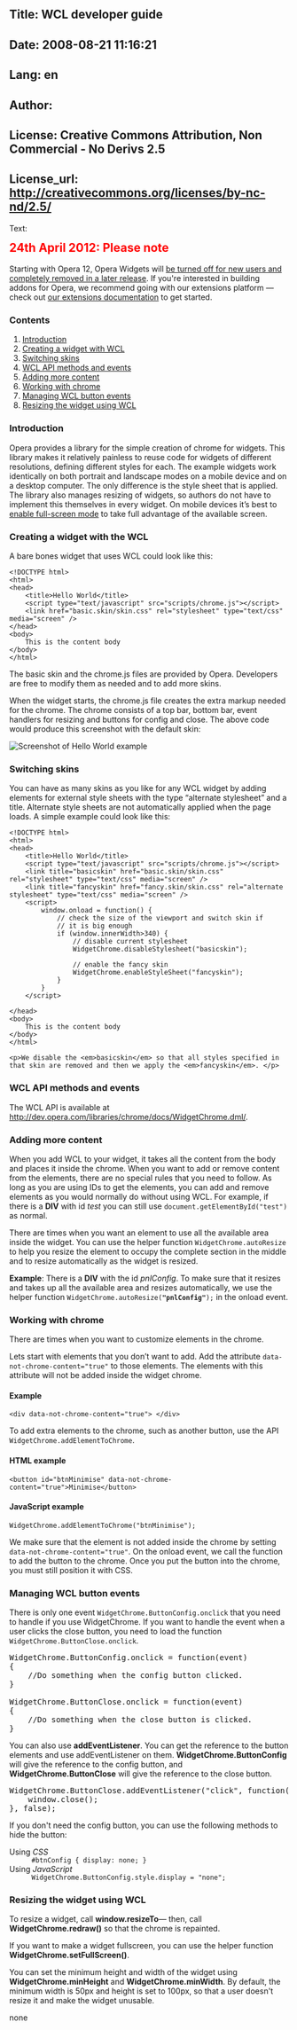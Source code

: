 Title: WCL developer guide
----
Date: 2008-08-21 11:16:21
----
Lang: en
----
Author: 
----
License: Creative Commons Attribution, Non Commercial - No Derivs 2.5
----
License_url: http://creativecommons.org/licenses/by-nc-nd/2.5/
----
Text:

<div class="note">
<h2 style="color:red;font-weight:bold;padding-top:0;margin-top:0;">24th April 2012: Please note</h2>

<p>Starting with Opera 12, Opera Widgets will <a href="http://my.opera.com/ODIN/blog/2012/04/24/end-unite-apps-and-widgets">be turned off for new users and completely removed in a later release</a>. If you&#39;re interested in building addons for Opera, we recommend going with our extensions platform — check out <a href="http://dev.opera.com/addons/extensions/">our extensions documentation</a> to get started.</p>
</div>

<h3>Contents</h3>

<ol class="toc">
    <li><a href="#Introduction">Introduction</a></li>
    <li><a href="#BasicConcepts">Creating a widget with WCL</a></li>
    <li><a href="#SwitchingSkins">Switching skins</a></li>       
    <li><a href="#ApiMethods">WCL API methods and events</a></li>
    <li><a href="#AddingContent">Adding more content</a></li>
    <li><a href="#WorkChrome">Working with chrome</a></li>       
    <li><a href="#WCLEvents">Managing WCL button events</a></li>        
    <li><a href="#WCLResize">Resizing the widget using WCL</a></li>
</ol>

<a name="Introduction" id="Introduction"></a>
<h3>Introduction</h3>            
<p>
    Opera provides a library for the simple creation of chrome for widgets.
    This library makes it relatively painless to reuse code for widgets
    of different resolutions, defining different styles for each. The
    example widgets work identically on both portrait and landscape modes
    on a mobile device and on a desktop computer. The only difference is the
    style sheet that is applied. The library also manages resizing of
    widgets, so authors do not have to implement this themselves in every
    widget. On mobile devices it’s best to <a href="http://dev.opera.com/articles/view/cross-device-development-techniques-for/#layoutfullscreen">enable  full-screen 
    mode</a> to take full advantage of the available screen.
</p>

<a name="BasicConcepts" id="BasicConcepts"></a>
<h3>Creating a widget with the WCL</h3>
<p>
    A bare bones widget that uses WCL could look like this:
</p>
<pre class="examplecode"><code>&lt;!DOCTYPE html&gt;
&lt;html&gt;
&lt;head&gt;
    &lt;title&gt;Hello World&lt;/title&gt;
    &lt;script type=&quot;text/javascript&quot; src=&quot;scripts/chrome.js&quot;&gt;&lt;/script&gt;
    &lt;link href=&quot;basic.skin/skin.css&quot; rel=&quot;stylesheet&quot; type=&quot;text/css&quot; media=&quot;screen&quot; /&gt;
&lt;/head&gt;
&lt;body&gt;
    This is the content body
&lt;/body&gt;
&lt;/html&gt;</code></pre>

<p>
    The basic skin and the chrome.js files are provided by Opera. Developers
    are free to modify them as needed and to add more skins.
</p>
<p>
    When the widget starts, the chrome.js file creates the extra markup
    needed for the chrome. The chrome consists of a top bar, bottom bar, event handlers
    for resizing and buttons for config and close. The above code would
    produce this screenshot with the default skin:</p>

<p><img src="/articles/view/wcl-developer-guide/hello_world.png" alt="Screenshot of Hello World example" /></p>


<a name="SwitchingSkins" id="SwitchingSkins"></a>
<h3>Switching skins</h3>
<p>
    You can have as many skins as you like for any WCL widget by  adding  elements for external style sheets
    with the type “alternate stylesheet” and a title. Alternate style sheets
    are not automatically applied when the page loads. A simple example
    could look like this:
</p>

<pre class="examplecode"><code>&lt;!DOCTYPE html&gt;
&lt;html&gt;
&lt;head&gt;
    &lt;title&gt;Hello World&lt;/title&gt;
    &lt;script type=&quot;text/javascript&quot; src=&quot;scripts/chrome.js&quot;&gt;&lt;/script&gt;
    &lt;link title=&quot;basicskin&quot; href=&quot;basic.skin/skin.css&quot; rel=&quot;stylesheet&quot; type=&quot;text/css&quot; media=&quot;screen&quot; /&gt;
    &lt;link title=&quot;fancyskin&quot; href=&quot;fancy.skin/skin.css&quot; rel=&quot;alternate stylesheet&quot; type=&quot;text/css&quot; media=&quot;screen&quot; /&gt;
    &lt;script&gt;
        window.onload = function() {
            // check the size of the viewport and switch skin if
            // it is big enough
            if (window.innerWidth&gt;340) {
                // disable current stylesheet
                WidgetChrome.disableStylesheet(&quot;basicskin&quot;);

                // enable the fancy skin
                WidgetChrome.enableStyleSheet(&quot;fancyskin&quot;);
            }
        }
    &lt;/script&gt;

&lt;/head&gt;
&lt;body&gt;
    This is the content body
&lt;/body&gt;
&lt;/html&gt;</code></pre>
    <p>We disable the <em>basicskin</em> so that all styles specified in that skin are removed and then we apply the <em>fancyskin</em>. </p>

<a name="ApiMethods" id="ApiMethods"></a>
<h3>WCL API methods and events</h3>

<p>The WCL API is available at <a href="/libraries/chrome/docs/WidgetChrome.dml">http://dev.opera.com/libraries/chrome/docs/WidgetChrome.dml/</a>.</p>

<a name="AddingContent" id="AddingContent"></a>
<h3>Adding more content</h3>
<p>When you add WCL to your widget, it takes all the content from the body and places it inside the chrome. When you want to add or remove content from the
elements, there are no special rules that you need to follow. As long as you are using IDs to get the elements, you can add and remove elements as you would 
normally do without using WCL. For example, if there is a <strong>DIV</strong> with id <em>test</em> you can still use <code>document.getElementById(&quot;test&quot;)</code> 
 as  normal.</p>
<p>There are times when you want an element to use all the available area inside the widget. You can use the helper 
function <code>WidgetChrome.autoResize</code> to help you resize the element to occupy the complete section in the middle and to resize automatically as the widget 
is resized. </p>
<p>
<strong>Example</strong>: There is a <strong>DIV</strong> with the id <em>pnlConfig</em>. To make sure that it resizes and takes up all the available area
and resizes automatically, we use the helper function <code>WidgetChrome.autoResize(<strong>&quot;pnlConfig&quot;</strong>);</code> in the onload event.</p>

<a name="WorkChrome" id="WorkChrome"></a>
<h3>Working with chrome</h3>
<p>There are times when you want to customize elements in the chrome. </p>
<p>Lets start with elements that you don’t want to add. Add the attribute <code>data-not-chrome-content=&quot;true&quot;</code> to those elements. The elements with 
this attribute will not be added inside the widget chrome.</p>

<h4>Example</h4>
<pre><code>&lt;div data-not-chrome-content=&quot;true&quot;&gt; &lt;/div&gt; </code></pre>
<p>To add extra elements to the chrome, such as  another button, use the 
API <code>WidgetChrome.addElementToChrome</code>. </p>

<h4>HTML example</h4>
<p><code>&lt;button id=&quot;btnMinimise&quot; data-not-chrome-content=&quot;true&quot;&gt;Minimise&lt;/button&gt;</code></p>
<h4>JavaScript example</h4>
<p><code>WidgetChrome.addElementToChrome(&quot;btnMinimise&quot;);</code></p>


<p>
  We make sure that the element is not added inside the chrome by setting <code>data-not-chrome-content=&quot;true&quot;</code>. On the onload event, we call the function to add the button to the
chrome. Once you put the button into the chrome, you must still  position it with CSS.
</p>

<a name="WCLEvents" id="WCLEvents"></a>
<h3>Managing WCL button events</h3>
<p> There is only one event <code>WidgetChrome.ButtonConfig.onclick</code> that you need to handle if you use WidgetChrome. If you want to handle the 
event when a user clicks the close button, you need to load the function <code>WidgetChrome.ButtonClose.onclick</code>.</p>
    
<pre>WidgetChrome.ButtonConfig.onclick = function(event)
{
    //Do something when the config button clicked.
}

WidgetChrome.ButtonClose.onclick = function(event)
{
    //Do something when the close button is clicked.
}</pre>

<p>You can also use <strong>addEventListener</strong>. You can get the reference to the button elements and use addEventListener on them.     
<strong>WidgetChrome.ButtonConfig</strong> will give the reference to the config button, and <strong>WidgetChrome.ButtonClose</strong> 
will give the reference to the close button. </p>

<pre>WidgetChrome.ButtonClose.addEventListener(&quot;click&quot;, function() {
    window.close();    
}, false);</pre>

<p>If you don&#39;t need the config button, you can use the following methods to hide the button:</p>

<dl>
  <dt>Using <em>CSS</em></dt>
  <dd><code>#btnConfig { display: none; } </code></dd>
  <dt>Using <em>JavaScript</em></dt>
  <dd><code>WidgetChrome.ButtonConfig.style.display = &quot;none&quot;;</code></dd>
</dl>
 
<a name="WCLResize" id="WCLResize"></a>
<h3>Resizing the widget using WCL</h3>
<p> To resize a widget, call <strong>window.resizeTo</strong>&#8212; then, call <strong>WidgetChrome.redraw()</strong> so that 
the chrome is repainted.</p>
<p>If you want to make a widget fullscreen, you can use the helper function <strong>WidgetChrome.setFullScreen()</strong>.</p>    
<p>
    You can set the minimum height and width of the widget using <strong>WidgetChrome.minHeight</strong> and <strong>WidgetChrome.minWidth</strong>. 
    By default, the minimum width is 50px and height is set to 100px, so that a user doesn&#39;t  resize it and make the widget unusable.
</p>
none
